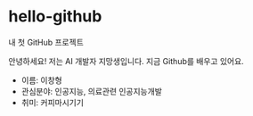 # hello-github
내 첫 GitHub 프로젝트

안녕하세요! 저는 AI 개발자 지망생입니다.
지금 Github를 배우고 있어요.

- 이름: 이창형
- 관심분야: 인공지능, 의료관련 인공지능개발
- 취미: 커피마시기기